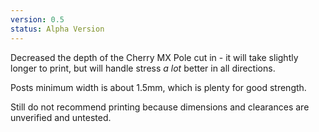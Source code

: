```yaml
---
version: 0.5
status: Alpha Version
---
```


Decreased the depth of the Cherry MX Pole cut in - it will take slightly longer to print, but will handle stress *a lot* better in all directions.

Posts minimum width is about 1.5mm, which is plenty for good strength.

Still do not recommend printing because dimensions and clearances are unverified and untested.